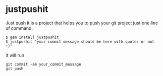 # justpushit
Just push it is a project that helps you to push your git project just one line of command.

```
$ gem install justpushit
$ justpushit "your commit message should be here with quotes or not :)"
```

It will run
```
git commit -am your_commit_message
git push
```